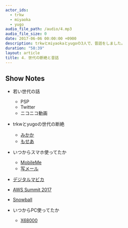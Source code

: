 ```yaml
---
actor_ids:
  - trkw
  - miyaoka
  - yugo
audio_file_path: /audio/4.mp3
audio_file_size: 0
date: 2017-06-06 00:00:00 +0900
description: trkwとmiyaokaとyugoの3人で、昔話をしました。
duration: "58:39"
layout: article
title: 4. 世代の断絶と昔話
---
```


## Show Notes

- 若い世代の話
  - PSP
  - Twitter
  - ニコニコ動画
- trkwとyugoの世代の断絶
  - [みかか](https://ja.wikipedia.org/wiki/%E3%81%BF%E3%81%8B%E3%81%8B)
  - [もせあ](http://dic.nicovideo.jp/a/mp3)

- いつからスマホ使ってたか
  - [MobileMe](https://ja.wikipedia.org/wiki/MobileMe)
  - [写メール](https://ja.wikipedia.org/wiki/%E5%86%99%E3%83%A1%E3%83%BC%E3%83%AB)
- [デジタルマビカ](https://ja.wikipedia.org/wiki/%E3%83%87%E3%82%B8%E3%82%BF%E3%83%AB%E3%83%9E%E3%83%93%E3%82%<ABBR></ABBR>)
- [AWS Summit 2017](http://www.awssummit.tokyo/)
- [Snowball](https://techcrunch.com/2015/10/07/amazon-launches-snowball-a-rugged-storage-appliance-for-importing-data-to-aws-by-fedex/)
- いつからPC使ってたか
  - [X68000](https://ja.wikipedia.org/wiki/X68000)
